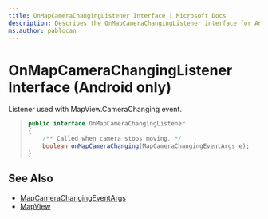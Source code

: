 ```yaml
---
title: OnMapCameraChangingListener Interface | Microsoft Docs
description: Describes the OnMapCameraChangingListener interface for Android and provides the MapCameraChangingEventArgs and MapView references.
ms.author: pablocan
---
```


# OnMapCameraChangingListener Interface (Android only)

Listener used with MapView.CameraChanging event.

>```java
> public interface OnMapCameraChangingListener
> {
>     /** Called when camera stops moving. */
>     boolean onMapCameraChanging(MapCameraChangingEventArgs e);
> }
>```

## See Also

* [MapCameraChangingEventArgs](MapCameraChangingEventArgs-class.md)
* [MapView](../MapView-class.md)
